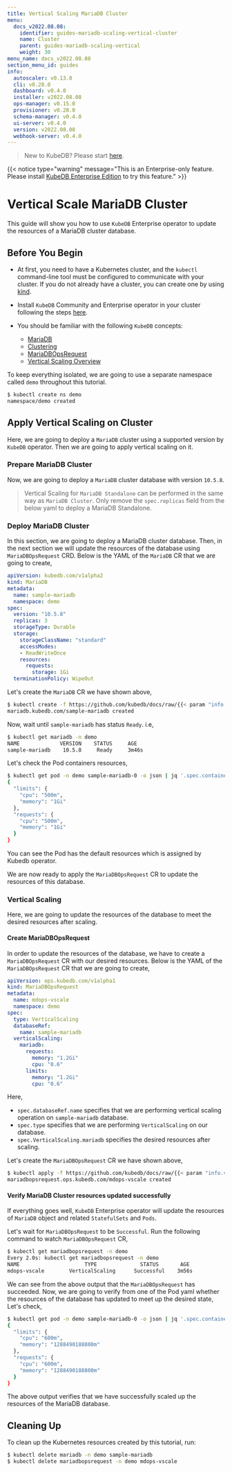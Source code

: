 ```yaml
---
title: Vertical Scaling MariaDB Cluster
menu:
  docs_v2022.08.08:
    identifier: guides-mariadb-scaling-vertical-cluster
    name: Cluster
    parent: guides-mariadb-scaling-vertical
    weight: 30
menu_name: docs_v2022.08.08
section_menu_id: guides
info:
  autoscaler: v0.13.0
  cli: v0.28.0
  dashboard: v0.4.0
  installer: v2022.08.08
  ops-manager: v0.15.0
  provisioner: v0.28.0
  schema-manager: v0.4.0
  ui-server: v0.4.0
  version: v2022.08.08
  webhook-server: v0.4.0
---
```


> New to KubeDB? Please start [here](/docs/v2022.08.08/README).

{{< notice type="warning" message="This is an Enterprise-only feature. Please install [KubeDB Enterprise Edition](/docs/v2022.08.08/setup/install/enterprise) to try this feature." >}}

# Vertical Scale MariaDB Cluster

This guide will show you how to use `KubeDB` Enterprise operator to update the resources of a MariaDB cluster database.

## Before You Begin

- At first, you need to have a Kubernetes cluster, and the `kubectl` command-line tool must be configured to communicate with your cluster. If you do not already have a cluster, you can create one by using [kind](https://kind.sigs.k8s.io/docs/user/quick-start/).

- Install `KubeDB` Community and Enterprise operator in your cluster following the steps [here](/docs/v2022.08.08/setup/README).

- You should be familiar with the following `KubeDB` concepts:
  - [MariaDB](/docs/v2022.08.08/guides/mariadb/concepts/mariadb)
  - [Clustering](/docs/v2022.08.08/guides/mariadb/clustering/galera-cluster) 
  - [MariaDBOpsRequest](/docs/v2022.08.08/guides/mariadb/concepts/opsrequest)
  - [Vertical Scaling Overview](/docs/v2022.08.08/guides/mariadb/scaling/vertical-scaling/overview)

To keep everything isolated, we are going to use a separate namespace called `demo` throughout this tutorial.

```bash
$ kubectl create ns demo
namespace/demo created
```

## Apply Vertical Scaling on Cluster

Here, we are going to deploy a  `MariaDB` cluster using a supported version by `KubeDB` operator. Then we are going to apply vertical scaling on it.

### Prepare MariaDB Cluster

Now, we are going to deploy a `MariaDB` cluster database with version `10.5.8`.
> Vertical Scaling for `MariaDB Standalone` can be performed in the same way as `MariaDB Cluster`. Only remove the `spec.replicas` field from the below yaml to deploy a MariaDB Standalone.

### Deploy MariaDB Cluster 

In this section, we are going to deploy a MariaDB cluster database. Then, in the next section we will update the resources of the database using `MariaDBOpsRequest` CRD. Below is the YAML of the `MariaDB` CR that we are going to create,

```yaml
apiVersion: kubedb.com/v1alpha2
kind: MariaDB
metadata:
  name: sample-mariadb
  namespace: demo
spec:
  version: "10.5.8"
  replicas: 3
  storageType: Durable
  storage:
    storageClassName: "standard"
    accessModes:
    - ReadWriteOnce
    resources:
      requests:
        storage: 1Gi
  terminationPolicy: WipeOut
```

Let's create the `MariaDB` CR we have shown above,

```bash
$ kubectl create -f https://github.com/kubedb/docs/raw/{{< param "info.version" >}}/docs/guides/mariadb/scaling/vertical-scaling/cluster/example/sample-mariadb.yaml
mariadb.kubedb.com/sample-mariadb created
```

Now, wait until `sample-mariadb` has status `Ready`. i.e,

```bash
$ kubectl get mariadb -n demo
NAME             VERSION    STATUS     AGE
sample-mariadb    10.5.8     Ready     3m46s
```

Let's check the Pod containers resources,

```bash
$ kubectl get pod -n demo sample-mariadb-0 -o json | jq '.spec.containers[].resources'
{
  "limits": {
    "cpu": "500m",
    "memory": "1Gi"
  },
  "requests": {
    "cpu": "500m",
    "memory": "1Gi"
  }
}
```

You can see the Pod has the default resources which is assigned by Kubedb operator.

We are now ready to apply the `MariaDBOpsRequest` CR to update the resources of this database.

### Vertical Scaling

Here, we are going to update the resources of the database to meet the desired resources after scaling.

#### Create MariaDBOpsRequest

In order to update the resources of the database, we have to create a `MariaDBOpsRequest` CR with our desired resources. Below is the YAML of the `MariaDBOpsRequest` CR that we are going to create,

```yaml
apiVersion: ops.kubedb.com/v1alpha1
kind: MariaDBOpsRequest
metadata:
  name: mdops-vscale
  namespace: demo
spec:
  type: VerticalScaling
  databaseRef:
    name: sample-mariadb
  verticalScaling:
    mariadb:
      requests:
        memory: "1.2Gi"
        cpu: "0.6"
      limits:
        memory: "1.2Gi"
        cpu: "0.6"
```

Here,

- `spec.databaseRef.name` specifies that we are performing vertical scaling operation on `sample-mariadb` database.
- `spec.type` specifies that we are performing `VerticalScaling` on our database.
- `spec.VerticalScaling.mariadb` specifies the desired resources after scaling.

Let's create the `MariaDBOpsRequest` CR we have shown above,

```bash
$ kubectl apply -f https://github.com/kubedb/docs/raw/{{< param "info.version" >}}/docs/guides/mariadb/scaling/vertical-scaling/cluster/example/mdops-vscale.yaml
mariadbopsrequest.ops.kubedb.com/mdops-vscale created
```

#### Verify MariaDB Cluster resources updated successfully 

If everything goes well, `KubeDB` Enterprise operator will update the resources of `MariaDB` object and related `StatefulSets` and `Pods`.

Let's wait for `MariaDBOpsRequest` to be `Successful`.  Run the following command to watch `MariaDBOpsRequest` CR,

```bash
$ kubectl get mariadbopsrequest -n demo
Every 2.0s: kubectl get mariadbopsrequest -n demo
NAME                     TYPE              STATUS       AGE
mdops-vscale        VerticalScaling      Successful    3m56s
```

We can see from the above output that the `MariaDBOpsRequest` has succeeded. Now, we are going to verify from one of the Pod yaml whether the resources of the database has updated to meet up the desired state, Let's check,

```bash
$ kubectl get pod -n demo sample-mariadb-0 -o json | jq '.spec.containers[].resources'
{
  "limits": {
    "cpu": "600m",
    "memory": "1288490188800m"
  },
  "requests": {
    "cpu": "600m",
    "memory": "1288490188800m"
  }
}
```

The above output verifies that we have successfully scaled up the resources of the MariaDB database.

## Cleaning Up

To clean up the Kubernetes resources created by this tutorial, run:

```bash
$ kubectl delete mariadb -n demo sample-mariadb
$ kubectl delete mariadbopsrequest -n demo mdops-vscale
```